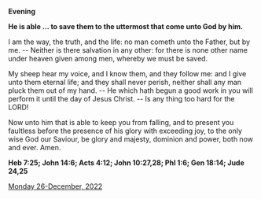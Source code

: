 **Evening**

**He is able ... to save them to the uttermost that come unto God by him.**
 
I am the way, the truth, and the life: no man cometh unto the Father, but by me. -- Neither is there salvation in any other: for there is none other name under heaven given among men, whereby we must be saved.
 
My sheep hear my voice, and I know them, and they follow me: and I give unto them eternal life; and they shall never perish, neither shall any man pluck them out of my hand. -- He which hath begun a good work in you will perform it until the day of Jesus Christ. -- Is any thing too hard for the LORD!
 
Now unto him that is able to keep you from falling, and to present you faultless before the presence of his glory with exceeding joy, to the only wise God our Saviour, be glory and majesty, dominion and power, both now and ever. Amen.  

**Heb 7:25; John 14:6; Acts 4:12; John 10:27,28; Phl 1:6; Gen 18:14; Jude 24,25**

[Monday 26-December, 2022](https://t.me/daily_light)
